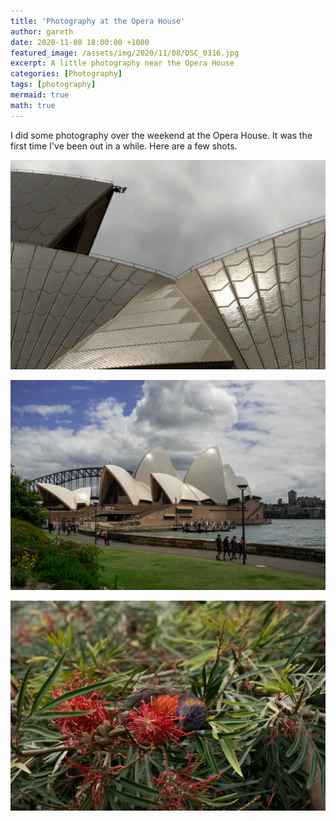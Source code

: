 ```yaml
---
title: 'Photography at the Opera House'
author: gareth
date: 2020-11-08 18:00:00 +1000
featured_image: /assets/img/2020/11/08/DSC_0316.jpg
excerpt: A little photography near the Opera House
categories: [Photography]
tags: [photography]
mermaid: true
math: true
---
```


I did some photography over the weekend at the Opera House. It was the first time I've been out in a while. Here are a few shots. 

![The Sails](/assets/img/2020/11/08/DSC_0036.jpg)

![The Opera House](/assets/img/2020/11/08/DSC_0316.jpg)

![The Gardens](/assets/img/2020/11/08/DSC_0415.jpg)